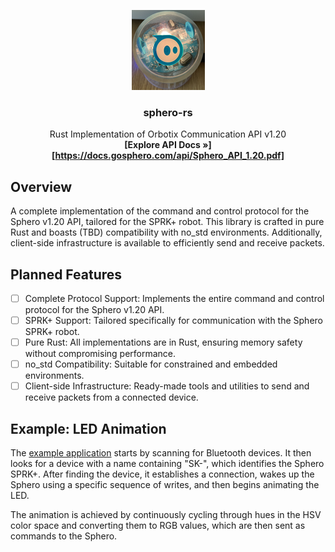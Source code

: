 <div align="center">

  ![sphero image](./docs/sphero.png)

  <h3>sphero-rs</h3>

  Rust Implementation of Orbotix Communication API v1.20
  <br>
  <strong>[Explore API Docs »][https://docs.gosphero.com/api/Sphero_API_1.20.pdf]</strong>
</div>

## Overview
A complete implementation of the command and control protocol for the Sphero v1.20 API, tailored for the SPRK+ robot. This library is crafted in pure Rust and boasts (TBD) compatibility with no_std environments. Additionally, client-side infrastructure is available to efficiently send and receive packets.

## Planned Features
- [ ] Complete Protocol Support: Implements the entire command and control protocol for the Sphero v1.20 API.
- [ ] SPRK+ Support: Tailored specifically for communication with the Sphero SPRK+ robot.
- [ ] Pure Rust: All implementations are in Rust, ensuring memory safety without compromising performance.
- [ ] no_std Compatibility: Suitable for constrained and embedded environments.
- [ ] Client-side Infrastructure: Ready-made tools and utilities to send and receive packets from a connected device.

## Example: LED Animation
The [example application](./examples/sprk.rs) starts by scanning for Bluetooth devices. It then looks for a device with a name containing "SK-", which identifies the Sphero SPRK+. After finding the device, it establishes a connection, wakes up the Sphero using a specific sequence of writes, and then begins animating the LED.

The animation is achieved by continuously cycling through hues in the HSV color space and converting them to RGB values, which are then sent as commands to the Sphero.